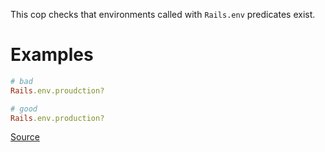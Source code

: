 
This cop checks that environments called with `Rails.env` predicates
exist.

# Examples

```ruby
# bad
Rails.env.proudction?

# good
Rails.env.production?
```

[Source](http://www.rubydoc.info/gems/rubocop/RuboCop/Cop/Rails/UnknownEnv)